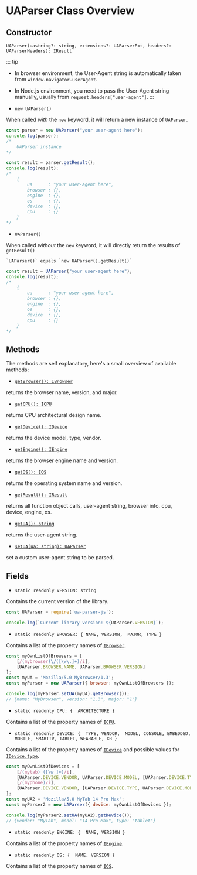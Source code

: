 # UAParser Class Overview

## Constructor

```js:no-line-numbers
UAParser(uastring?: string, extensions?: UAParserExt, headers?: UAParserHeaders): IResult`
```

::: tip
- In browser environment, the User-Agent string is automatically taken from `window.navigator.userAgent`.
- In Node.js environment, you need to pass the User-Agent string manually, usually from `request.headers["user-agent"]`.
:::

- `new UAParser()`

When called *with* the `new` keyword, it will return a new instance of `UAParser`.

```js
const parser = new UAParser("your user-agent here");
console.log(parser); 
/* 
    UAParser instance
*/

const result = parser.getResult();
console.log(result);
/* 
    {
        ua      : "your user-agent here",
        browser : {},
        engine  : {},
        os      : {},
        device  : {},
        cpu     : {}
    }
*/
```

- `UAParser()`

When called *without* the `new` keyword, it will directly return the results of `getResult()`
```
`UAParser()` equals `new UAParser().getResult()`
```

```js
const result = UAParser("your user-agent here");
console.log(result);
/* 
    {
        ua      : "your user-agent here",
        browser : {},
        engine  : {},
        os      : {},
        device  : {},
        cpu     : {}
    }
*/
```

## Methods
The methods are self explanatory, here's a small overview of available methods:

- [`getBrowser(): IBrowser`](/api/main/get-browser)
 
returns the browser name, version, and major.

- [`getCPU(): ICPU`](/api/main/get-cpu)
 
returns CPU architectural design name.

- [`getDevice(): IDevice`](/api/main/get-device)
 
returns the device model, type, vendor.
 
- [`getEngine(): IEngine`](/api/main/get-engine)
 
returns the browser engine name and version.
 
- [`getOS(): IOS`](/api/main/get-os)
 
returns the operating system name and version.
 
- [`getResult(): IResult`](/api/main/get-result)
 
returns all function object calls, user-agent string, browser info, cpu, device, engine, os.

- [`getUA(): string`](/api/main/get-ua)
 
returns the user-agent string.
 
- [`setUA(ua: string): UAParser`](/api/main/set-ua)
 
set a custom user-agent string to be parsed.

## Fields

- `static readonly VERSION: string`

Contains the current version of the library.

```js
const UAParser = require('ua-parser-js');

console.log(`Current library version: ${UAParser.VERSION}`);
```

- `static readonly BROWSER: {
    NAME,
    VERSION, 
    MAJOR,
    TYPE
}`

Contains a list of the property names of [`IBrowser`](/api/main/get-browser).

```js
const myOwnListOfBrowsers = [
    [/(mybrowser)\/([\w\.]+)/i], 
    [UAParser.BROWSER.NAME, UAParser.BROWSER.VERSION]
];
const myUA = 'Mozilla/5.0 MyBrowser/1.3';
const myParser = new UAParser({ browser: myOwnListOfBrowsers });

console.log(myParser.setUA(myUA).getBrowser());  
// {name: "MyBrowser", version: "1.3", major: "1"}
```

- `static readonly CPU: { 
    ARCHITECTURE
}`

Contains a list of the property names of [`ICPU`](/api/main/get-cpu).

- `static readonly DEVICE: { 
    TYPE,
    VENDOR, 
    MODEL,
    CONSOLE,
    EMBEDDED,
    MOBILE,
    SMARTTV,
    TABLET,
    WEARABLE,
    XR
}`

Contains a list of the property names of [`IDevice`](/api/main/get-device) and possible values for [`IDevice.type`](/info/device/type).

```js
const myOwnListOfDevices = [
    [/(mytab) ([\w ]+)/i], 
    [UAParser.DEVICE.VENDOR, UAParser.DEVICE.MODEL, [UAParser.DEVICE.TYPE, UAParser.DEVICE.TABLET]],
    [/(myphone)/i], 
    [UAParser.DEVICE.VENDOR, [UAParser.DEVICE.TYPE, UAParser.DEVICE.MOBILE]]
];
const myUA2 = 'Mozilla/5.0 MyTab 14 Pro Max';
const myParser2 = new UAParser({ device: myOwnListOfDevices });

console.log(myParser2.setUA(myUA2).getDevice());  
// {vendor: "MyTab", model: "14 Pro Max", type: "tablet"}
```

- `static readonly ENGINE: { 
    NAME,
    VERSION
}`

Contains a list of the property names of [`IEngine`](/api/main/get-engine).

- `static readonly OS: { 
    NAME,
    VERSION
}`

Contains a list of the property names of [`IOS`](/api/main/get-os).